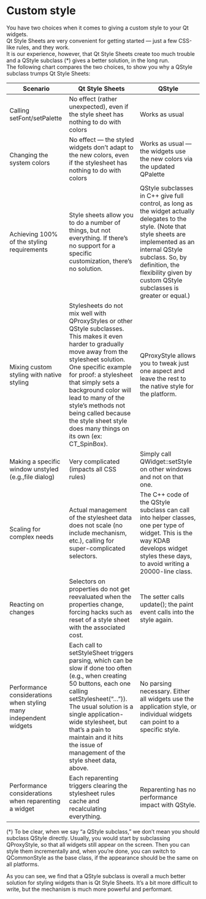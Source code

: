 # Custom style 

You have two choices when it comes to giving a custom style to your Qt widgets.  
Qt Style Sheets are very convenient for getting started — just a few CSS-like rules, and they work.  
It is our experience, however, that Qt Style Sheets create too much trouble and a QStyle subclass (*) gives a better solution, in the long run.  
The following chart compares the two choices, to show you why a QStyle subclass trumps Qt Style Sheets:  

| Scenario                                                         | Qt Style Sheets                                                                                                                                                                                                                                                                                                                                                                 | QStyle                                                                                                                                                                                                                                                                |
| ---------------------------------------------------------------- | ------------------------------------------------------------------------------------------------------------------------------------------------------------------------------------------------------------------------------------------------------------------------------------------------------------------------------------------------------------------------------- | --------------------------------------------------------------------------------------------------------------------------------------------------------------------------------------------------------------------------------------------------------------------- |
| Calling setFont/setPalette                                       | No effect (rather unexpected), even if the style sheet has nothing to do with colors                                                                                                                                                                                                                                                                                            | Works as usual                                                                                                                                                                                                                                                        |
| Changing the system colors                                       | No effect — the styled widgets don’t adapt to the new colors, even if the stylesheet has nothing to do with colors                                                                                                                                                                                                                                                              | Works as usual — the widgets use the new colors via the updated QPalette                                                                                                                                                                                              |
| Achieving 100% of the styling requirements                       | Style sheets allow you to do a number of things, but not everything. If there’s no support for a specific customization, there’s no solution.                                                                                                                                                                                                                                   | QStyle subclasses in C++ give full control, as long as the widget actually delegates to the style. (Note that style sheets are implemented as an internal QStyle subclass. So, by definition, the flexibility given by custom QStyle subclasses is greater or equal.) |
| Mixing custom styling with native styling                        | Stylesheets do not mix well with QProxyStyles or other QStyle subclasses. This makes it even harder to gradually move away from the stylesheet solution. One specific example for proof: a stylesheet that simply sets a background color will lead to many of the style’s methods not being called because the style sheet style does many things on its own (ex: CT_SpinBox). | QProxyStyle allows you to tweak just one aspect and leave the rest to the native style for the platform.                                                                                                                                                              |
| Making a specific window unstyled (e.g.,file dialog)             | Very complicated (impacts all CSS rules)                                                                                                                                                                                                                                                                                                                                        | Simply call QWidget::setStyle on other windows and not on that one.                                                                                                                                                                                                   |
| Scaling for complex needs                                        | Actual management of the stylesheet data does not scale (no include mechanism, etc.), calling for super-complicated selectors.                                                                                                                                                                                                                                                  | The C++ code of the QStyle subclass can call into helper classes, one per type of widget. This is the way KDAB develops widget styles these days, to avoid writing a 20000-line class.                                                                                |
| Reacting on changes                                              | Selectors on properties do not get reevaluated when the properties change, forcing hacks such as reset of a style sheet with the associated cost.                                                                                                                                                                                                                               | The setter calls update(); the paint event calls into the style again.                                                                                                                                                                                                |
| Performance considerations when styling many independent widgets | Each call to setStyleSheet triggers parsing, which can be slow if done too often (e.g., when creating 50 buttons, each one calling setStylesheet(“…”)). The usual solution is a single application-wide stylesheet, but that’s a pain to maintain and it hits the issue of management of the style sheet data, above.                                                           | No parsing necessary. Either all widgets use the application style, or individual widgets can point to a specific style.                                                                                                                                              |
| Performance considerations when reparenting a widget             | Each reparenting triggers clearing the stylesheet rules cache and recalculating everything.                                                                                                                                                                                                                                                                                     |                                                                                                                                                                                                                                            Reparenting has no performance impact with QStyle.                           |


(*) To be clear, when we say “a QStyle subclass,” we don’t mean you should subclass QStyle directly. Usually, you would start by subclassing QProxyStyle, so that all widgets still appear on the screen. Then you can style them incrementally and, when you’re done, you can switch to QCommonStyle as the base class, if the appearance should be the same on all platforms.

As you can see, we find that a QStyle subclass is overall a much better solution for styling widgets than is Qt Style Sheets. It’s a bit more difficult to write, but the mechanism is much more powerful and performant.
